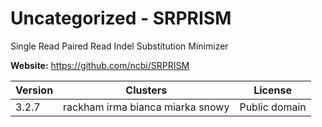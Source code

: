 # Uncategorized - SRPRISM

Single Read Paired Read Indel Substitution Minimizer



**Website:** <https://github.com/ncbi/SRPRISM>

| Version | Clusters | License |
| ------- | -------- | ------- |
| 3.2.7 | rackham irma bianca miarka snowy | Public domain |

